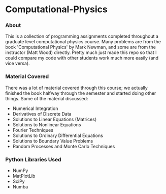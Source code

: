 # Computational-Physics

### About

This is a collection of programming assignments completed throughout 
a graduate level computational physics course. Many problems are from 
the book 'Computational Physics' by Mark Newman, and some are from 
the instructor (Matt Wood) directly. Pretty much just made this repo
so that I could compare my code with other students work much more easily 
(and vice versa). 

### Material Covered

There was a lot of material covered through this course; we actually finished the book
halfway through the semester and started doing other things. Some of the material discussed:

* Numerical Integration
* Derivatives of Discrete Data
* Solutions to Linear Equations (Matrices)
* Solutions to Nonlinear Equations 
* Fourier Techniques
* Solutions to Ordinary Differential Equations
* Solutions to Boundary Value Problems
* Random Processes and Monte Carlo Techniques

### Python Libraries Used

* NumPy
* MatPlotLib
* SciPy
* Numba
